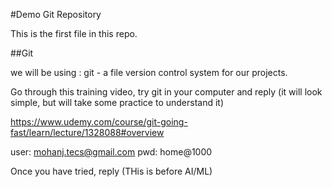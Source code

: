 #Demo Git Repository

This is the first file in this repo.

##Git

we will be using : git  - a file version control system  for our projects.

Go through this training video, try git in your computer and reply (it will look simple, but will take some practice to understand it)

https://www.udemy.com/course/git-going-fast/learn/lecture/1328088#overview

user: mohanj.tecs@gmail.com
pwd: home@1000

Once you have tried, reply  (THis is before AI/ML)